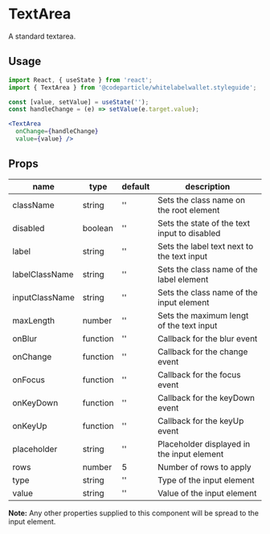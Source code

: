 # TextArea

A standard textarea.

## Usage

```jsx
import React, { useState } from 'react';
import { TextArea } from '@codeparticle/whitelabelwallet.styleguide';

const [value, setValue] = useState('');
const handleChange = (e) => setValue(e.target.value);

<TextArea
  onChange={handleChange}
  value={value} />
```

## Props

| name | type | default | description |
| ---- | ---- | ------- | ----------- |
| className | string | '' | Sets the class name on the root element |
| disabled | boolean | '' | Sets the state of the text input to disabled |
| label | string | '' | Sets the label text next to the text input |
| labelClassName | string | '' | Sets the class name of the label element |
| inputClassName | string | '' | Sets the class name of the input element|
| maxLength | number | '' | Sets the maximum lengt of the text input |
| onBlur | function | '' | Callback for the blur event |
| onChange | function | '' | Callback for the change event |
| onFocus | function | '' | Callback for the focus event |
| onKeyDown | function | '' | Callback for the keyDown event |
| onKeyUp | function | '' | Callback for the keyUp event |
| placeholder | string | '' | Placeholder displayed in the input element |
| rows | number | 5 | Number of rows to apply |
| type | string | '' | Type of the input element |
| value | string | '' | Value of the input element |

**Note:** Any other properties supplied to this component will be spread to the input element.